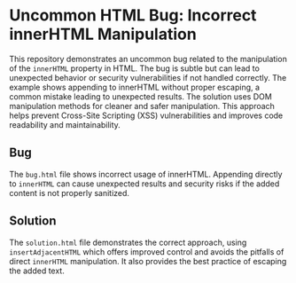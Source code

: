 # Uncommon HTML Bug: Incorrect innerHTML Manipulation

This repository demonstrates an uncommon bug related to the manipulation of the `innerHTML` property in HTML.  The bug is subtle but can lead to unexpected behavior or security vulnerabilities if not handled correctly.  The example shows appending to innerHTML without proper escaping, a common mistake leading to unexpected results. The solution uses DOM manipulation methods for cleaner and safer manipulation.  This approach helps prevent Cross-Site Scripting (XSS) vulnerabilities and improves code readability and maintainability.

## Bug

The `bug.html` file shows incorrect usage of innerHTML. Appending directly to `innerHTML` can cause unexpected results and security risks if the added content is not properly sanitized. 

## Solution

The `solution.html` file demonstrates the correct approach, using `insertAdjacentHTML` which offers improved control and avoids the pitfalls of direct `innerHTML` manipulation. It also provides the best practice of escaping the added text.